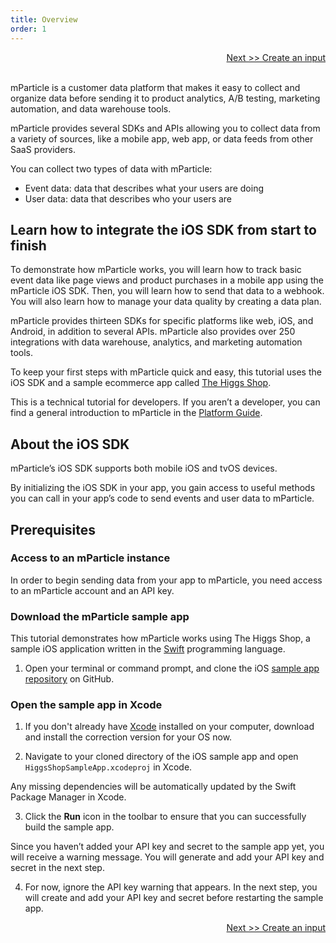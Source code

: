 ```yaml
---
title: Overview
order: 1
---
```

<a href="/developers/quickstart/ios/create-input/" style="position:relative; float:right">Next >> Create an input</a>
<br/>
<br/>

mParticle is a customer data platform that makes it easy to collect and organize data before sending it to product analytics, A/B testing, marketing automation, and data warehouse tools.

mParticle provides several SDKs and APIs allowing you to collect data from a variety of sources, like a mobile app, web app, or data feeds from other SaaS providers.

You can collect two types of data with mParticle:

* Event data: data that describes what your users are doing
* User data: data that describes who your users are

## Learn how to integrate the iOS SDK from start to finish

To demonstrate how mParticle works, you will learn how to track basic event data like page views and product purchases in a mobile app using the mParticle iOS SDK. Then, you will learn how to send that data to a webhook. You will also learn how to manage your data quality by creating a data plan. 

mParticle provides thirteen SDKs for specific platforms like web, iOS, and Android, in addition to several APIs. mParticle also provides over 250 integrations with data warehouse, analytics, and marketing automation tools.

To keep your first steps with mParticle quick and easy, this tutorial uses the iOS SDK and a sample ecommerce app called [The Higgs Shop](https://github.com/mParticle/mparticle-apple-sample-apps/tree/main/core-sdk-samples/higgs-shop-sample-app).

<aside>
    This is a technical tutorial for developers. If you aren’t a developer, you can find a general introduction to mParticle in the <a href='https://docs.mparticle.com/guides/platform-guide/introduction/'>Platform Guide</a>.
</aside>

## About the iOS SDK

mParticle’s iOS SDK supports both mobile iOS and tvOS devices.

By initializing the iOS SDK in your app, you gain access to useful methods you can call in your app’s code to send events and user data to mParticle.

## Prerequisites

### Access to an mParticle instance

In order to begin sending data from your app to mParticle, you need access to an mParticle account and an API key.

### Download the mParticle sample app

This tutorial demonstrates how mParticle works using The Higgs Shop, a sample iOS application written in the [Swift](https://developer.apple.com/swift/) programming language. 

1. Open your terminal or command prompt, and clone the iOS [sample app repository](https://github.com/mParticle/mparticle-apple-sample-apps/tree/main/core-sdk-samples/higgs-shop-sample-app) on GitHub.

### Open the sample app in Xcode

1. If you don't already have [Xcode](https://developer.apple.com/xcode/) installed on your computer, download and install the correction version for your OS now.

2. Navigate to your cloned directory of the iOS sample app and open `HiggsShopSampleApp.xcodeproj` in Xcode.

<aside>
    Any missing dependencies will be automatically updated by the Swift Package Manager in Xcode.
</aside>

3. Click the **Run** icon in the toolbar to ensure that you can successfully build the sample app.

<aside>
    Since you haven’t added your API key and secret to the sample app yet, you will receive a warning message. You will generate and add your API key and secret in the next step.
</aside>

4. For now, ignore the API key warning that appears. In the next step, you will create and add your API key and secret before restarting the sample app.

<a href="/developers/quickstart/ios/create-input/" style="position:relative; float:right">Next >> Create an input</a>